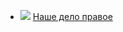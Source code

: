 * ![](/books/sf_action/Сергей%20Раткевич/Наше%20дело%20правое.jpg) [Наше дело правое](/books/sf_action/Сергей%20Раткевич/Наше%20дело%20правое)